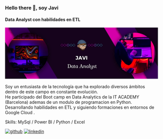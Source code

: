 ### Hello there 👋, soy Javi
#### Data Analyst con habilidades en ETL
![Texto alternativo](https://github.com/JaviDoria/JaviDoria/blob/7f08e555d1ad9e4b6b9a15eea76b31e520ffaa99/Banner.png)

Soy un entusiasta de la tecnología que ha explorado diversos ámbitos dentro de este campo en constante evolución.  
He participado del Boot camp en Data Analytics de la IT ACADEMY (Barcelona) ademas de un modulo de programacion en Python.
Desarrollando habilidades en ETL y siguiendo formaciones en entornos de Google Cloud .

Skills: MySql / Power BI / Python / Excel



[<img src='https://cdn.jsdelivr.net/npm/simple-icons@3.0.1/icons/github.svg' alt='github' height='40'>](https://github.com/https://github.com/JaviDoria)  [<img src='https://cdn.jsdelivr.net/npm/simple-icons@3.0.1/icons/linkedin.svg' alt='linkedin' height='40'>](https://www.linkedin.com/in/https://www.linkedin.com/in/javier-doria/)  

